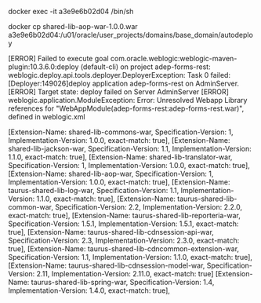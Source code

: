 
docker exec -it a3e9e6b02d04 /bin/sh

docker cp shared-lib-aop-war-1.0.0.war a3e9e6b02d04:/u01/oracle/user_projects/domains/base_domain/autodeploy


[ERROR] Failed to execute goal com.oracle.weblogic:weblogic-maven-plugin:10.3.6.0:deploy (default-cli) on project adep-forms-rest: weblogic.deploy.api.tools.deployer.DeployerException: Task 0 failed: [Deployer:149026]deploy application adep-forms-rest on AdminServer.
[ERROR] Target state: deploy failed on Server AdminServer
[ERROR] weblogic.application.ModuleException: Error: Unresolved Webapp Library references for "WebAppModule(adep-forms-rest:adep-forms-rest.war)", defined in weblogic.xml 



[Extension-Name: shared-lib-commons-war, Specification-Version: 1, Implementation-Version: 1.0.0, exact-match: true], 
[Extension-Name: shared-lib-jackson-war, Specification-Version: 1.1, Implementation-Version: 1.1.0, exact-match: true], 
[Extension-Name: shared-lib-translator-war, Specification-Version: 1, Implementation-Version: 1.0.0, exact-match: true], 
[Extension-Name: shared-lib-aop-war, Specification-Version: 1, Implementation-Version: 1.0.0, exact-match: true], 
[Extension-Name: taurus-shared-lib-log-war, Specification-Version: 1.1, Implementation-Version: 1.1.0, exact-match: true], 
[Extension-Name: taurus-shared-lib-common-war, Specification-Version: 2.2, Implementation-Version: 2.2.0, exact-match: true], 
[Extension-Name: taurus-shared-lib-reporteria-war, Specification-Version: 1.5.1, Implementation-Version: 1.5.1, exact-match: true], 
[Extension-Name: taurus-shared-lib-cdnsession-api-war, Specification-Version: 2.3, Implementation-Version: 2.3.0, exact-match: true], 
[Extension-Name: taurus-shared-lib-cdncommon-extension-war, Specification-Version: 1.1, Implementation-Version: 1.1.0, exact-match: true], 
[Extension-Name: taurus-shared-lib-cdnsession-model-war, Specification-Version: 2.11, Implementation-Version: 2.11.0, exact-match: true]
[Extension-Name: taurus-shared-lib-spring-war, Specification-Version: 1.4, Implementation-Version: 1.4.0, exact-match: true], 
